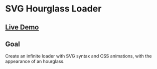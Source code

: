 # SVG Hourglass Loader

## [Live Demo](https://codepen.io/borntofrappe/full/MWYoQQX)

## Goal

Create an infinite loader with SVG syntax and CSS animations, with the appearance of an hourglass.
